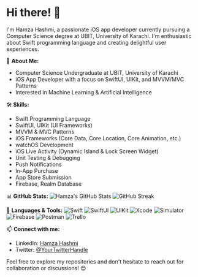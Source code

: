 # Hi there! 👋

I'm Hamza Hashmi, a passionate iOS app developer currently pursuing a Computer Science degree at UBIT, University of Karachi. I'm enthusiastic about Swift programming language and creating delightful user experiences.

🚀 **About Me:**
- Computer Science Undergraduate at UBIT, University of Karachi
- iOS App Developer with a focus on SwiftUI, UIKit, and MVVM/MVC Patterns
- Interested in Machine Learning & Artificial Intelligence

🛠️ **Skills:**
- Swift Programming Language
- SwiftUI, UIKit (UI Frameworks)
- MVVM & MVC Patterns
- iOS Frameworks (Core Data, Core Location, Core Animation, etc.)
- watchOS Development
- iOS Live Activity (Dynamic Island & Lock Screen Widget)
- Unit Testing & Debugging
- Push Notifications
- In-App Purchase
- App Store Submission
- Firebase, Realm Database

📊 **GitHub Stats:**
![Hamza's GitHub Stats](https://github-readme-stats.vercel.app/api?username=hamzahashmi556&theme=dark&show_icons=true&count_private=true)
![GitHub Streak](https://github-readme-streak-stats.herokuapp.com/?user=hamzahashmi556&theme=dark&hide_border=false)

🔧 **Languages & Tools:**
![Swift](https://img.shields.io/badge/swift-F54A2A?style=for-the-badge&logo=swift&logoColor=white)
![SwiftUI](https://img.shields.io/badge/swiftui-%230095D5.svg?style=for-the-badge&logo=swift&logoColor=white)
![UIKit](https://img.shields.io/badge/UIKit-%230095D5.svg?style=for-the-badge&logo=uikit&logoColor=white)
![Xcode](https://img.shields.io/badge/xcode-%230095D5.svg?style=for-the-badge&logo=xcode&logoColor=white)
![Simulator](https://img.shields.io/badge/simulator-%230095D5.svg?style=for-the-badge&logo=apple&logoColor=white)
![Firebase](https://img.shields.io/badge/firebase-%23039BE5.svg?style=for-the-badge&logo=firebase)
![Postman](https://img.shields.io/badge/Postman-FF6C37?style=for-the-badge&logo=postman&logoColor=white)
![Trello](https://img.shields.io/badge/Trello-%23026AA7.svg?style=for-the-badge&logo=Trello&logoColor=white)

📫 **Connect with me:**
- LinkedIn: [Hamza Hashmi](#)
- Twitter: [@YourTwitterHandle](#)

Feel free to explore my repositories and don't hesitate to reach out for collaboration or discussions! 😊
